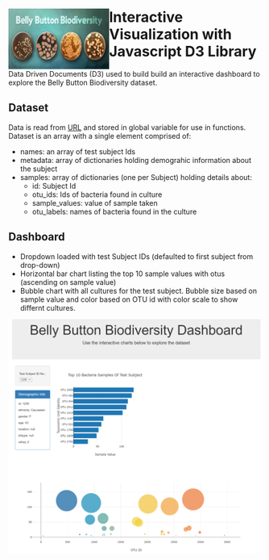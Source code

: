 <div><img align=left width=200px height=120px src="https://github.com/geethakan/belly-button-challenge/blob/main/Images/belly_button_biodiversity.jpg">

# Interactive Visualization with Javascript D3 Library
Data Driven Documents (D3) used to build build an interactive dashboard to explore the Belly Button Biodiversity dataset.

## Dataset
Data is read from [URL](https://2u-data-curriculum-team.s3.amazonaws.com/dataviz-classroom/v1.1/14-Interactive-Web-Visualizations/02-Homework/samples.json) and stored in global variable for use in functions. 
Dataset is an array with a single element comprised of: <br>
 * names: an array of test subject Ids
 * metadata: array of dictionaries holding demograhic information about the subject
 * samples: array of dictionaries (one per Subject) holding details about:
    * id: Subject Id
    * otu_ids: Ids of bacteria found in culture
    * sample_values: value of sample taken
    * otu_labels: names of bacteria found in the culture

## Dashboard
 * Dropdown loaded with test Subject IDs (defaulted to first subject from drop-down)
 * Horizontal bar chart listing the top 10 sample values with otus (ascending on sample value)
 * Bubble chart with all cultures for the test subject. Bubble size based on sample value and color based on OTU id with color scale to show differnt cultures. 
 <div><img src="https://github.com/geethakan/belly-button-challenge/blob/main/Images/dashboard.png"</div>
